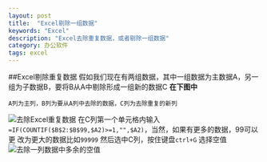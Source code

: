 ```yaml
---
layout: post
title:  "Excel剔除一组数据"
keywords: "Excel"
description: "Excel去除重复数据，或者剔除一组数据"
category: 办公软件
tags: excel
---
```

##Excel剔除重复数据
假如我们现在有两组数据，其中一组数据为主数据A，另一组为子数据B，要将B从A中剔除形成一组新的数据C
**在下图中**

	A列为主列，B列为要从A列中去除的数据，C列为去除重复的新列

![去除Excel重复数据](http://i2.tietuku.com/ae188dd0ccd828e5s.png)
在C列第一个单元格内输入`=IF(COUNTIF($B$2:$B$99,$A2)>=1,"",$A2)`，当然，如果有更多的数据，99可以更
改为更大的数据比如`99999`
然后选中C列，按住键盘`ctrl+G` 选择空值
![去除一列数据中多余的空值](http://i2.tietuku.com/db31725e015f0e0fs.png)